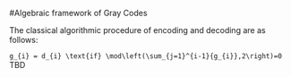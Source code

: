 #Algebraic framework of Gray Codes

The classical algorithmic procedure of encoding and decoding are as follows:

``
g_{i} = d_{i} \text{if} \mod\left(\sum_{j=1}^{i-1}{g_{i}},2\right)=0
``
TBD